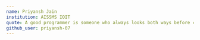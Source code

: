 ```yaml
---
name: Priyansh Jain
institution: AISSMS IOIT
quote: A good programmer is someone who always looks both ways before crossing a one-way street. – Doug Linder
github_user: priyansh-07
---
```

